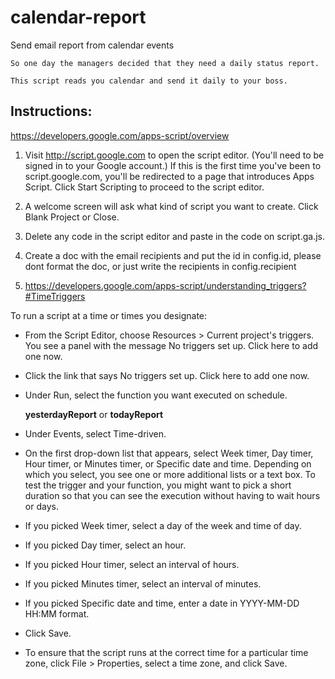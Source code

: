 calendar-report
===============

Send email report from calendar events


    So one day the managers decided that they need a daily status report.

    This script reads you calendar and send it daily to your boss.


Instructions:
--------------

https://developers.google.com/apps-script/overview

1) Visit http://script.google.com to open the script editor. (You'll need to be signed in to your Google account.) If this is the first time you've been to script.google.com, you'll be redirected to a page that introduces Apps Script. Click Start Scripting to proceed to the script editor.

2) A welcome screen will ask what kind of script you want to create. Click Blank Project or Close.

3) Delete any code in the script editor and paste in the code on script.ga.js.

4) Create a doc with the email recipients and put the id in config.id, please dont format the doc,
    or just write the recipients in config.recipient

5) https://developers.google.com/apps-script/understanding_triggers?#TimeTriggers

To run a script at a time or times you designate:

- From the Script Editor, choose Resources > Current project's triggers. You see a panel with the message No triggers set up. Click here to add one now.
- Click the link that says No triggers set up. Click here to add one now.

- Under Run, select the function you want executed on schedule.

    **yesterdayReport** or **todayReport**

- Under Events, select Time-driven.
- On the first drop-down list that appears, select Week timer, Day timer, Hour timer, or Minutes timer, or Specific date and time. Depending on which you select, you see one or more additional lists or a text box. To test the trigger and your function, you might want to pick a short duration so that you can see the execution without having to wait hours or days.
- If you picked Week timer, select a day of the week and time of day.
- If you picked Day timer, select an hour.
- If you picked Hour timer, select an interval of hours.
- If you picked Minutes timer, select an interval of minutes.
- If you picked Specific date and time, enter a date in YYYY-MM-DD HH:MM format.
- Click Save.
- To ensure that the script runs at the correct time for a particular time zone, click File > Properties, select a time zone, and click Save.
